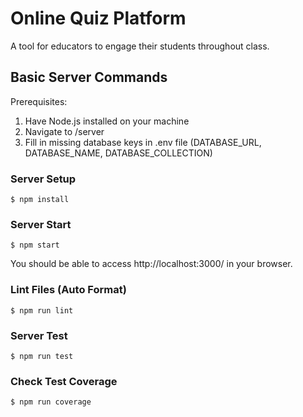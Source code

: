# Online Quiz Platform
A tool for educators to engage their students throughout class.

## Basic Server Commands
Prerequisites: 
1. Have Node.js installed on your machine 
2. Navigate to /server
3. Fill in missing database keys in .env file (DATABASE_URL, DATABASE_NAME, DATABASE_COLLECTION)
### Server Setup
```console
$ npm install
```
### Server Start
```console
$ npm start
```
You should be able to access http://localhost:3000/ in your browser.
### Lint Files (Auto Format)
```console
$ npm run lint
```
### Server Test
```console
$ npm run test
```
### Check Test Coverage
```console
$ npm run coverage
```